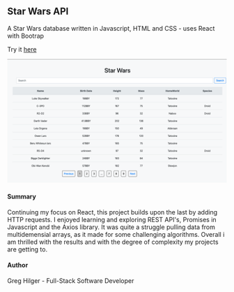 ## Star Wars API

A Star Wars database written in Javascript, HTML and CSS - uses React with Bootrap 

Try it [here](https://gh-expense-tracker.herokuapp.com)

![](Images/preview.png)

#### Summary

Continuing my focus on React, this project builds upon the last by adding HTTP requests.  I enjoyed learning and exploring REST API's, Promises
in Javascript and the Axios library.  It was quite a struggle pulling data from multidemensial arrays, as it made for some challenging algorithms. Overall
i am thrilled with the results and with the degree of complexity my projects are getting to.


#### Author

Greg Hilger - Full-Stack Software Developer 
